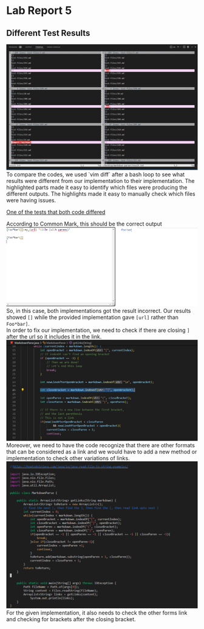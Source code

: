 # Lab Report 5
## Different Test Results  
<img src='Comparing Code/unnamed.png' title='vimDiff.PNG' width='' alt='vimDiff.PNG' />  
To compare the codes, we used `vim diff` after a bash loop to see what results were different from our implementation to their implementation.  
The highlighted parts made it easy to identify which files were producing the different outputs.  
The highlights made it easy to manually check which files were having issues.  

[One of the tests that both code differed](https://github.com/nidhidhamnani/markdown-parser/blob/main/test-files/194.md)  

According to Common Mark, this should be the correct output  
<img src='Comparing Code/commonJS.PNG' title='common.PNG' width='' alt='common.PNG' />  
So, in this case, both implementations got the result incorrect. Our results showed `[]` while the provided implementation gave `[url]` rather 
than `Foo*bar]`.  
In order to fix our implementation, we need to check if there are closing `]` after the url so it includes it in the link.  
<img src='Comparing Code/codeToBeChanged.PNG' title='codeToBeChanged.PNG' width='' alt='codeToBeChanged.PNG' />  
Moreover, we need to have the code recognize that there are other formats that can be considered as a link and we would have to add a new method or implementation
to check other variations of links.  
<img src='Comparing Code/GivenImplementation.PNG' title='GivenImplementation.PNG' width='' alt='GivenImplementation.PNG' />  
For the given implementation, it also needs to check the other forms link and checking for brackets after the closing bracket.  
